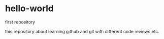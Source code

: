 # hello-world
first repository

this repository about learning github and git with different code reviews etc.
